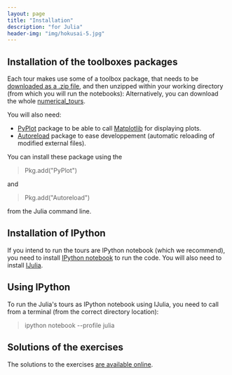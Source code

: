 ```yaml
---
layout: page
title: "Installation"
description: "for Julia"
header-img: "img/hokusai-5.jpg"
---
```


Installation of the toolboxes packages
------------

Each tour makes use some of a toolbox package, that needs to be [downloaded as a .zip file](https://github.com/gpeyre/numerical-tours/raw/master/julia/nt_toolbox.zip), and then unzipped within your working directory (from which you will run the notebooks): Alternatively, you can download the whole [numerical_tours][1].

You will also need:

* [PyPlot](https://github.com/stevengj/PyPlot.jl) package to be able to call [Matplotlib](http://matplotlib.org/) for displaying plots.
* [Autoreload](https://github.com/malmaud/Autoreload.jl) package to ease developpement (automatic reloading of modified external files).

You can install these package using the

> Pkg.add("PyPlot")

and

> Pkg.add("Autoreload")

from the Julia command line.

Installation of IPython
------------

If you intend to run the tours are IPython notebook (which we recommend), you need to install [IPython notebook][2] to run the code.
You will also need to install [IJulia](https://github.com/JuliaLang/IJulia.jl).


Using IPython
------------

To run the Julia's tours as IPython notebook using IJulia, you need to call from a terminal (from the correct directory location):

> ipython notebook --profile julia


Solutions of the exercises
------------

The solutions to the exercises [are available online](https://github.com/gpeyre/numerical-tours/tree/master/julia/nt_solutions).


[1]: https://github.com/gpeyre/numerical-tours/archive/master.zip
[2]: http://ipython.org/install.html
[3]: http://arokem.github.io/python-matlab-bridge/
